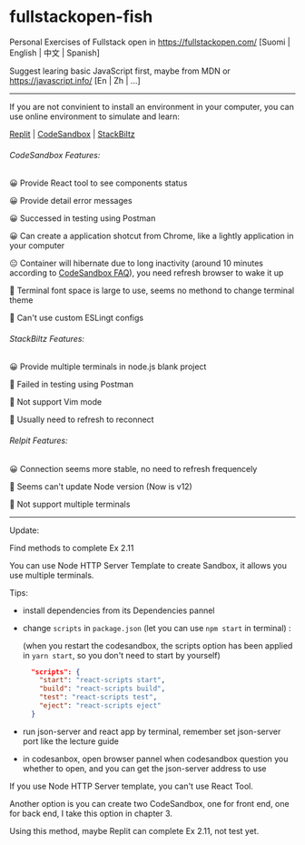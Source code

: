 # fullstackopen-fish
Personal Exercises of Fullstack open in https://fullstackopen.com/ [Suomi | English | 中文 | Spanish]

Suggest learing basic JavaScript first, maybe from MDN or https://javascript.info/ [En | Zh | ...]

---

If you are not convinient to  install an environment in your computer, you can use online environment to simulate and learn:

  [Replit](https://replit.com/~) | [CodeSandbox](https://codesandbox.io/) |  [StackBiltz](https://stackblitz.com/)

###### CodeSandbox Features:

 😀 Provide React tool to see components status 
 
 😀 Provide detail error messages 
 
 😀 Successed in testing using Postman
 
 😀 Can create a application shotcut from Chrome, like a lightly application in your computer
 
 😐 Container will hibernate due to long inactivity (around 10 minutes according to [CodeSandbox FAQ](https://codesandbox.io/docs/faq#are-there-any-limitations-with-sandboxes)), you need refresh browser to wake it up 
 
 🙁 Terminal font space is large to use, seems no methond to change terminal theme
 
 🙁 Can't use custom ESLingt configs
 
###### StackBiltz Features:

 😀 Provide multiple terminals in node.js blank project
 
 🙁 Failed in testing using Postman
 
 🙁 Not support Vim mode 
 
 🙁 Usually need to refresh to reconnect

###### Relpit Features:

 😀 Connection seems more stable, no need to refresh frequencely
 
 🙁 Seems can't update Node version (Now is v12)
 
 🙁 Not support multiple terminals
 
 ---

Update: 

Find methods to complete Ex 2.11

You can use Node HTTP Server Template to create Sandbox, it allows you use multiple terminals.

Tips:
* install dependencies from its Dependencies pannel
* change `scripts` in `package.json` (let you can use `npm start` in terminal) :

  (when you restart the codesandbox, the scripts option has been applied in `yarn start`, so you don't need to start by yourself)

  ``` json
    "scripts": {
      "start": "react-scripts start",
      "build": "react-scripts build",
      "test": "react-scripts test",
      "eject": "react-scripts eject"
    }
  ```
* run json-server and react app by terminal, remember set json-server port like the lecture guide
* in codesanbox, open browser pannel when codesandbox question you whether to open, and you can get the json-server address to use
 
If you use Node HTTP Server template, you can't use React Tool.

Another option is you can create two CodeSandbox, one for front end, one for back end, I take this option in chapter 3.

Using this method, maybe Replit can complete Ex 2.11, not test yet.
